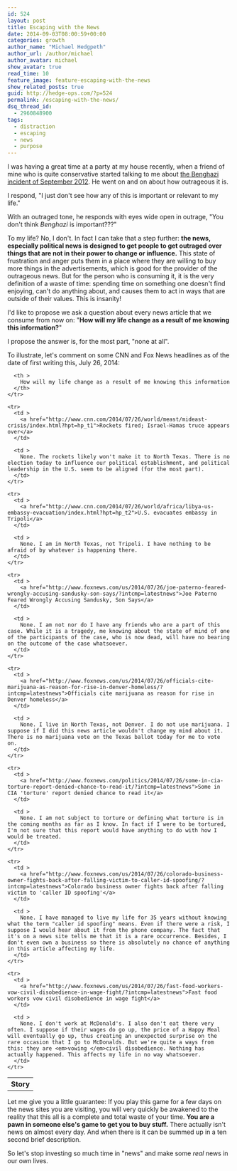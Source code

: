 ```yaml
---
id: 524
layout: post
title: Escaping with the News
date: 2014-09-03T08:00:59+00:00
categories: growth
author_name: "Michael Hedgpeth"
author_url: /author/michael
author_avatar: michael
show_avatar: true
read_time: 10
feature_image: feature-escaping-with-the-news
show_related_posts: true 
guid: http://hedge-ops.com/?p=524
permalink: /escaping-with-the-news/
dsq_thread_id:
  - 2960848900
tags:
  - distraction
  - escaping
  - news
  - purpose
---
```

I was having a great time at a party at my house recently, when a friend of mine who is quite conservative started talking to me about [the Benghazi incident of September 2012](http://en.wikipedia.org/wiki/2012_Benghazi_attack). He went on and on about how outrageous it is.

I respond, "I just don't see how any of this is important or relevant to my life."

With an outraged tone, he responds with eyes wide open in outrage, "You don't think _Benghazi_ is important???"<!--more-->

To my life? No, I don't. In fact I can take that a step further: **the news, especially political news is designed to get people to get outraged over things that are not in their power to change or influence.** This state of frustration and anger puts them in a place where they are willing to buy more things in the advertisements, which is good for the provider of the outrageous news. But for the person who is consuming it, it is the very definition of a waste of time: spending time on something one doesn't find enjoying, can't do anything about, and causes them to act in ways that are outside of their values. This is insanity!

I'd like to propose we ask a question about every news article that we consume from now on: "**How will my life change as a result of me knowing this information?**"

I propose the answer is, for the most part, "none at all".

To illustrate, let's comment on some CNN and Fox News headlines as of the date of first writing this, July 26, 2014:

<div class="table-responsive">
  <table  style="width:100%; "  class="easy-table easy-table-default " border="0">
    <tr>
      <th >
        Story
      </th>
      
      <th >
        How will my life change as a result of me knowing this information
      </th>
    </tr>
    
    <tr>
      <td >
        <a href="http://www.cnn.com/2014/07/26/world/meast/mideast-crisis/index.html?hpt=hp_t1">Rockets fired; Israel-Hamas truce appears over</a>
      </td>
       
      <td >
        None. The rockets likely won't make it to North Texas. There is no election today to influence our political establishment, and political leadership in the U.S. seem to be aligned (for the most part).
      </td>
    </tr>
    
    <tr>
      <td >
        <a href="http://www.cnn.com/2014/07/26/world/africa/libya-us-embassy-evacuation/index.html?hpt=hp_t2">U.S. evacuates embassy in Tripoli</a>
      </td>
      
      <td >
        None. I am in North Texas, not Tripoli. I have nothing to be afraid of by whatever is happening there.
      </td>
    </tr>
    
    <tr>
      <td >
        <a href="http://www.foxnews.com/us/2014/07/26/joe-paterno-feared-wrongly-accusing-sandusky-son-says/?intcmp=latestnews">Joe Paterno Feared Wrongly Accusing Sandusky, Son Says</a>
      </td>
      
      <td >
        None. I am not nor do I have any friends who are a part of this case. While it is a tragedy, me knowing about the state of mind of one of the participants of the case, who is now dead, will have no bearing on the outcome of the case whatsoever.
      </td>
    </tr>
    
    <tr>
      <td >
        <a href="http://www.foxnews.com/us/2014/07/26/officials-cite-marijuana-as-reason-for-rise-in-denver-homeless/?intcmp=latestnews">Officials cite marijuana as reason for rise in Denver homeless</a>
      </td>
      
      <td >
        None. I live in North Texas, not Denver. I do not use marijuana. I suppose if I did this news article wouldn't change my mind about it. There is no marijuana vote on the Texas ballot today for me to vote on.
      </td>
    </tr>
    
    <tr>
      <td >
        <a href="http://www.foxnews.com/politics/2014/07/26/some-in-cia-torture-report-denied-chance-to-read-it/?intcmp=latestnews">Some in CIA 'torture' report denied chance to read it</a>
      </td>
      
      <td >
        None. I am not subject to torture or defining what torture is in the coming months as far as I know. In fact if I were to be tortured, I'm not sure that this report would have anything to do with how I would be treated.
      </td>
    </tr>
    
    <tr>
      <td >
        <a href="http://www.foxnews.com/us/2014/07/26/colorado-business-owner-fights-back-after-falling-victim-to-caller-id-spoofing/?intcmp=latestnews">Colorado business owner fights back after falling victim to 'caller ID spoofing'</a>
      </td>
      
      <td >
        None. I have managed to live my life for 35 years without knowing what the term "caller id spoofing" means. Even if there were a risk, I suppose I would hear about it from the phone company. The fact that it's on a news site tells me that it is a rare occurrence. Besides, I don't even own a business so there is absolutely no chance of anything in this article affecting my life.
      </td>
    </tr>
    
    <tr>
      <td >
        <a href="http://www.foxnews.com/us/2014/07/26/fast-food-workers-vow-civil-disobedience-in-wage-fight/?intcmp=latestnews">Fast food workers vow civil disobedience in wage fight</a>
      </td>
      
      <td >
        None. I don't work at McDonald's. I also don't eat there very often. I suppose if their wages do go up, the price of a Happy Meal will eventually go up, thus creating an unexpected surprise on the rare occasion that I go to McDonalds. But we're quite a ways from this: they are <em>vowing </em>civil disobedience. Nothing has actually happened. This affects my life in no way whatsoever.
      </td>
    </tr>
  </table>
</div>

Let me give you a little guarantee: If you play this game for a few days on the news sites you are visiting, you will very quickly be awakened to the reality that this all is a complete and total waste of your time. **You are a pawn in someone else's game to get you to buy stuff.** There actually isn't news on almost every day. And when there is it can be summed up in a ten second brief description.

So let's stop investing so much time in "news" and make some _real_ news in our own lives.